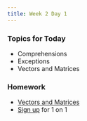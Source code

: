 ```yaml
---
title: Week 2 Day 1
---
```


### Topics for Today
* Comprehensions
* Exceptions
* Vectors and Matrices

### Homework
* [Vectors and Matrices](https://github.com/tiy-lv-python-2015-06/vectors-and-matrices)
* [Sign up](http://calendly.com/jeff-newburn) for 1 on 1 
